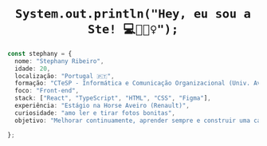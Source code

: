 

<h1 align="center">
  <code>System.out.println("Hey, eu sou a Ste! 💻🙋🏽‍♀️");</code>
</h1>

```ts
const stephany = {
  nome: "Stephany Ribeiro",
  idade: 20,
  localização: "Portugal 🇵🇹",
  formação: "CTeSP - Informática e Comunicação Organizacional (Univ. Aveiro)",
  foco: "Front-end",
  stack: ["React", "TypeScript", "HTML", "CSS", "Figma"],
  experiência: "Estágio na Horse Aveiro (Renault)",
  curiosidade: "amo ler e tirar fotos bonitas",
  objetivo: "Melhorar continuamente, aprender sempre e construir uma carreira sólida como dev :)."

};


      
 
